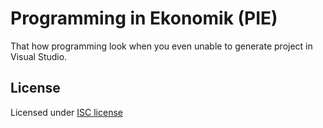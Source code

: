 # Programming in Ekonomik (PIE)

That how programming look when you even unable to generate project in Visual Studio. 

## License

Licensed under [ISC license](./LICENSE)
